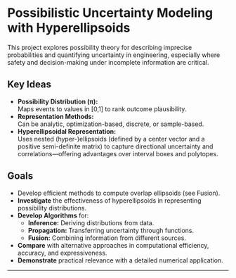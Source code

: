 # Possibilistic Uncertainty Modeling with Hyperellipsoids

This project explores possibility theory for describing imprecise probabilities and quantifying uncertainty in engineering, especially where safety and decision-making under incomplete information are critical.

## Key Ideas
- **Possibility Distribution (π):**  
  Maps events to values in [0,1] to rank outcome plausibility.
- **Representation Methods:**  
  Can be analytic, optimization-based, discrete, or sample-based.
- **Hyperellipsoidal Representation:**  
  Uses nested (hyper-)ellipsoids (defined by a center vector and a positive semi-definite matrix) to capture directional uncertainty and correlations—offering advantages over interval boxes and polytopes.

## Goals
- Develop efficient methods to compute overlap ellipsoids (see Fusion).
- **Investigate** the effectiveness of hyperellipsoids in representing possibility distributions.
- **Develop Algorithms** for:
  - **Inference:** Deriving distributions from data.
  - **Propagation:** Transferring uncertainty through functions.
  - **Fusion:** Combining information from different sources.
- **Compare** with alternative approaches in computational efficiency, accuracy, and expressiveness.
- **Demonstrate** practical relevance with a detailed numerical application.

---

